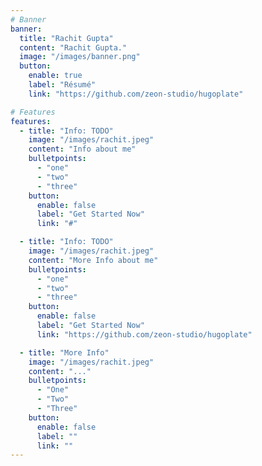 ```yaml
---
# Banner
banner:
  title: "Rachit Gupta"
  content: "Rachit Gupta."
  image: "/images/banner.png"
  button:
    enable: true
    label: "Résumé"
    link: "https://github.com/zeon-studio/hugoplate"

# Features
features:
  - title: "Info: TODO"
    image: "/images/rachit.jpeg"
    content: "Info about me"
    bulletpoints:
      - "one"
      - "two"
      - "three"
    button:
      enable: false
      label: "Get Started Now"
      link: "#"

  - title: "Info: TODO"
    image: "/images/rachit.jpeg"
    content: "More Info about me"
    bulletpoints:
      - "one"
      - "two"
      - "three"
    button:
      enable: false
      label: "Get Started Now"
      link: "https://github.com/zeon-studio/hugoplate"

  - title: "More Info"
    image: "/images/rachit.jpeg"
    content: "..."
    bulletpoints:
      - "One"
      - "Two"
      - "Three"
    button:
      enable: false
      label: ""
      link: ""
---
```

